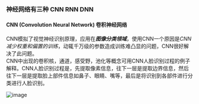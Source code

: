 ### 神经网络有三种 CNN RNN DNN  

#### CNN (Convolution Neural Network) 卷积神经网络  
CNN模拟了视觉神经识别原理，应用在***图像分类领域***，使用CNN一个原因是*CNN减少权重和偏置的训练*，动辄千万级的参数造成训练难凸显的问题，CNN很好解决了此问题。  
CNN中出现的卷积核，通道，感受野，池化等概念可用CNN人脸识别过程的例子解释。CNN人脸识别过程是，先提取像素信息，往下一层是提取边界信息，然后往下一层是提取脸上部件信息如鼻子、眼睛、嘴等，最后是将识别到各部件进行分类进行人脸识别。  

![image](https://www.waveshare.net/study/data/attachment/portal/201908/23/182417fgvv3glp4ijieod8.png)  


